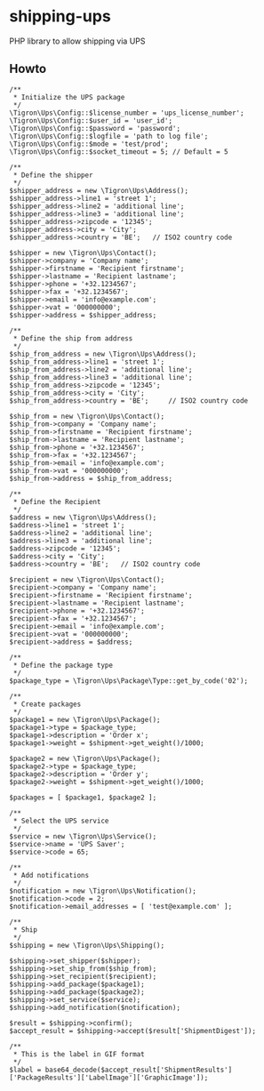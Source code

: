 # shipping-ups
PHP library to allow shipping via UPS

## Howto

	/**
	 * Initialize the UPS package
	 */
	\Tigron\Ups\Config::$license_number = 'ups_license_number';
	\Tigron\Ups\Config::$user_id = 'user_id';
	\Tigron\Ups\Config::$password = 'password';
	\Tigron\Ups\Config::$logfile = 'path to log file';
	\Tigron\Ups\Config::$mode = 'test/prod';
	\Tigron\Ups\Config::$socket_timeout = 5; // Default = 5

	/**
	 * Define the shipper
	 */
	$shipper_address = new \Tigron\Ups\Address();
	$shipper_address->line1 = 'street 1';
	$shipper_address->line2 = 'additional line';
	$shipper_address->line3 = 'additional line';
	$shipper_address->zipcode = '12345';
	$shipper_address->city = 'City';
	$shipper_address->country = 'BE'; 	// ISO2 country code

	$shipper = new \Tigron\Ups\Contact();
	$shipper->company = 'Company name';
	$shipper->firstname = 'Recipient firstname';
	$shipper->lastname = 'Recipient lastname';
	$shipper->phone = '+32.1234567';
	$shipper->fax = '+32.1234567';
	$shipper->email = 'info@example.com';
	$shipper->vat = '000000000';
	$shipper->address = $shipper_address;

	/**
	 * Define the ship from address
	 */
	$ship_from_address = new \Tigron\Ups\Address();
	$ship_from_address->line1 = 'street 1';
	$ship_from_address->line2 = 'additional line';
	$ship_from_address->line3 = 'additional line';
	$ship_from_address->zipcode = '12345';
	$ship_from_address->city = 'City';
	$ship_from_address->country = 'BE'; 	// ISO2 country code

	$ship_from = new \Tigron\Ups\Contact();
	$ship_from->company = 'Company name';
	$ship_from->firstname = 'Recipient firstname';
	$ship_from->lastname = 'Recipient lastname';
	$ship_from->phone = '+32.1234567';
	$ship_from->fax = '+32.1234567';
	$ship_from->email = 'info@example.com';
	$ship_from->vat = '000000000';
	$ship_from->address = $ship_from_address;

	/**
	 * Define the Recipient
	 */
    $address = new \Tigron\Ups\Address();
	$address->line1 = 'street 1';
	$address->line2 = 'additional line';
	$address->line3 = 'additional line';
	$address->zipcode = '12345';
	$address->city = 'City';
	$address->country = 'BE'; 	// ISO2 country code

	$recipient = new \Tigron\Ups\Contact();
	$recipient->company = 'Company name';
	$recipient->firstname = 'Recipient firstname';
	$recipient->lastname = 'Recipient lastname';
	$recipient->phone = '+32.1234567';
	$recipient->fax = '+32.1234567';
	$recipient->email = 'info@example.com';
	$recipient->vat = '000000000';
	$recipient->address = $address;

	/**
	 * Define the package type
	 */
	$package_type = \Tigron\Ups\Package\Type::get_by_code('02');

	/**
	 * Create packages
	 */
	$package1 = new \Tigron\Ups\Package();
	$package1->type = $package_type;
	$package1->description = 'Order x';
	$package1->weight = $shipment->get_weight()/1000;

	$package2 = new \Tigron\Ups\Package();
	$package2->type = $package_type;
	$package2->description = 'Order y';
	$package2->weight = $shipment->get_weight()/1000;

	$packages = [ $package1, $package2 ];

	/**
	 * Select the UPS service
	 */
	$service = new \Tigron\Ups\Service();
	$service->name = 'UPS Saver';
	$service->code = 65;

	/**
	 * Add notifications
	 */
	$notification = new \Tigron\Ups\Notification();
	$notification->code = 2;
	$notification->email_addresses = [ 'test@example.com' ];

	/**
	 * Ship
	 */
	$shipping = new \Tigron\Ups\Shipping();

	$shipping->set_shipper($shipper);
	$shipping->set_ship_from($ship_from);
	$shipping->set_recipient($recipient);
	$shipping->add_package($package1);
	$shipping->add_package($package2);
	$shipping->set_service($service);
	$shipping->add_notification($notification);

	$result = $shipping->confirm();
	$accept_result = $shipping->accept($result['ShipmentDigest']);

	/**
	 * This is the label in GIF format
	 */
	$label = base64_decode($accept_result['ShipmentResults']['PackageResults']['LabelImage']['GraphicImage']);
